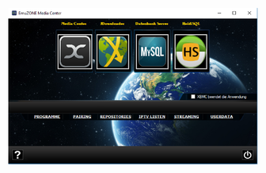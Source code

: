 ![Alt text](https://raw.githubusercontent.com/EmuZONE/repo/master/MediaCenterGUI/mcgui.png?raw=true "MediaCenter GUI")
